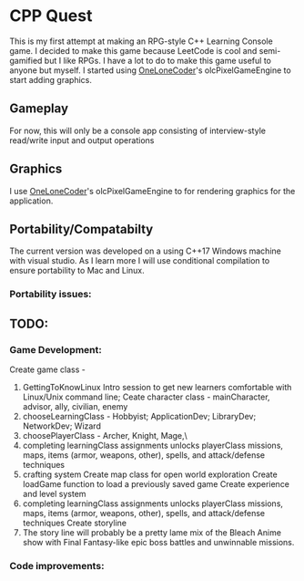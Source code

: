 # CPP Quest

This is my first attempt at making an RPG-style C++ Learning Console game. I decided to make this game because LeetCode is cool and semi-gamified but I like RPGs. I have a lot to do to make this game useful to anyone but myself. 
I started using <a href="https://github.com/OneLoneCoderCommunity">OneLoneCoder<a/>'s olcPixelGameEngine to start adding graphics.

## Gameplay
For now, this will only be a console app consisting of interview-style read/write input and output operations

## Graphics
I use <a href="https://github.com/OneLoneCoderCommunity">OneLoneCoder<a/>'s olcPixelGameEngine to for rendering graphics for the application.

## Portability/Compatabilty
The current version was developed on a using C++17 Windows machine with visual studio. As I learn more I will use conditional compilation to ensure portability to Mac and Linux.
### Portability issues:

## TODO:
### Game Development:
Create game class - 
  1) GettingToKnowLinux Intro session to get new learners comfortable with Linux/Unix command line; 
Ceate character class - mainCharacter, advisor, ally, civilian, enemy
  1) chooseLearningClass - Hobbyist; ApplicationDev; LibraryDev; NetworkDev; Wizard
  2) choosePlayerClass - Archer, Knight, Mage,\
  3) completing learningClass assignments unlocks playerClass missions, maps, items (armor, weapons, other), spells, and attack/defense techniques
  4) crafting system
Create map class for open world exploration
Create loadGame function to load a previously saved game
Create experience and level system
  1) completing learningClass assignments unlocks playerClass missions, maps, items (armor, weapons, other), spells, and attack/defense techniques
 Create storyline
  1) The story line will probably be a pretty lame mix of the Bleach Anime show with Final Fantasy-like epic boss battles and unwinnable missions.

### Code improvements:




